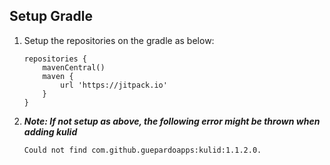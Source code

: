 ## Setup Gradle

1. Setup the repositories on the gradle as below:

    ```
    repositories {
        mavenCentral()
        maven {
            url 'https://jitpack.io'
        }
    }

2. ***Note: If not setup as above, the following error might be thrown when adding kulid***
    
    ```Could not find com.github.guepardoapps:kulid:1.1.2.0.```